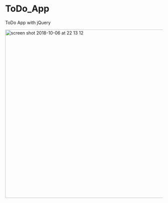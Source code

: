 # ToDo_App
ToDo App with jQuery

<img width="539" alt="screen shot 2018-10-06 at 22 13 12" src="https://user-images.githubusercontent.com/26707160/46575007-b3f15000-c9b5-11e8-9c17-8960aa21ff17.png">

